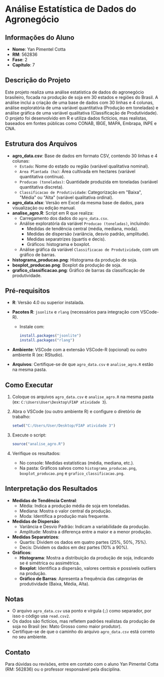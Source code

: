 # Análise Estatística de Dados do Agronegócio

## Informações do Aluno

- **Nome**: Yan Pimentel Cotta
- **RM**: 562836
- **Fase**: 2
- **Capítulo**: 7

## Descrição do Projeto

Este projeto realiza uma análise estatística de dados do agronegócio brasileiro, focada na produção de soja em 30 estados e regiões do Brasil. A análise inclui a criação de uma base de dados com 30 linhas e 4 colunas, análise exploratória de uma variável quantitativa (Produção em toneladas) e análise gráfica de uma variável qualitativa (Classificação de Produtividade). O projeto foi desenvolvido em R e utiliza dados fictícios, mas realistas, baseados em fontes públicas como CONAB, IBGE, MAPA, Embrapa, INPE e CNA.

## Estrutura dos Arquivos

- **agro_data.csv**: Base de dados em formato CSV, contendo 30 linhas e 4 colunas:
  - `Estado`: Nome do estado ou região (variável qualitativa nominal).
  - `Area Plantada (ha)`: Área cultivada em hectares (variável quantitativa contínua).
  - `Producao (toneladas)`: Quantidade produzida em toneladas (variável quantitativa discreta).
  - `Classificacao de Produtividade`: Categorização em "Baixa", "Média" ou "Alta" (variável qualitativa ordinal).
- **agro_data.xlsx**: Versão em Excel da mesma base de dados, para visualização ou edição manual.
- **analise_agro.R**: Script em R que realiza:
  - Carregamento dos dados do `agro_data.csv`.
  - Análise exploratória da variável `Producao (toneladas)`, incluindo:
    - Medidas de tendência central (média, mediana, moda).
    - Medidas de dispersão (variância, desvio padrão, amplitude).
    - Medidas separatrizes (quartis e decis).
    - Gráficos: histograma e boxplot.
  - Análise gráfica da variável `Classificacao de Produtividade`, com um gráfico de barras.
- **histograma_producao.png**: Histograma da produção de soja.
- **boxplot_producao.png**: Boxplot da produção de soja.
- **grafico_classificacao.png**: Gráfico de barras da classificação de produtividade.

## Pré-requisitos

- **R**: Versão 4.0 ou superior instalada.

- **Pacotes R**: `jsonlite` e `rlang` (necessários para integração com VSCode-R).

  - Instale com:

    ```R
    install.packages("jsonlite")
    install.packages("rlang")
    ```

- **Ambiente**: VSCode com a extensão VSCode-R (opcional) ou outro ambiente R (ex: RStudio).

- **Arquivos**: Certifique-se de que `agro_data.csv` e `analise_agro.R` estão na mesma pasta.

## Como Executar

1. Coloque os arquivos `agro_data.csv` e `analise_agro.R` na mesma pasta (ex: `C:\Users\User\Desktop\FIAP atividade 3`).

2. Abra o VSCode (ou outro ambiente R) e configure o diretório de trabalho:

   ```R
   setwd("C:/Users/User/Desktop/FIAP atividade 3")
   ```

3. Execute o script:

   ```R
   source("analise_agro.R")
   ```

4. Verifique os resultados:

   - No console: Medidas estatísticas (média, mediana, etc.).
   - Na pasta: Gráficos salvos como `histograma_producao.png`, `boxplot_producao.png` e `grafico_classificacao.png`.

## Interpretação dos Resultados

- **Medidas de Tendência Central**:
  - Média: Indica a produção média de soja em toneladas.
  - Mediana: Mostra o valor central da produção.
  - Moda: Identifica a produção mais frequente.
- **Medidas de Dispersão**:
  - Variância e Desvio Padrão: Indicam a variabilidade da produção.
  - Amplitude: Mostra a diferença entre a maior e a menor produção.
- **Medidas Separatrizes**:
  - Quartis: Dividem os dados em quatro partes (25%, 50%, 75%).
  - Decis: Dividem os dados em dez partes (10% a 90%).
- **Gráficos**:
  - **Histograma**: Mostra a distribuição da produção de soja, indicando se é simétrica ou assimétrica.
  - **Boxplot**: Identifica a dispersão, valores centrais e possíveis outliers na produção.
  - **Gráfico de Barras**: Apresenta a frequência das categorias de produtividade (Baixa, Média, Alta).

## Notas

- O arquivo `agro_data.csv` usa ponto e vírgula (`;`) como separador, por isso o código usa `read.csv2`.
- Os dados são fictícios, mas refletem padrões realistas da produção de soja no Brasil (ex: Mato Grosso como maior produtor).
- Certifique-se de que o caminho do arquivo `agro_data.csv` está correto no seu ambiente.

## Contato

Para dúvidas ou revisões, entre em contato com o aluno Yan Pimentel Cotta (RM: 562836) ou o professor responsável pela disciplina.